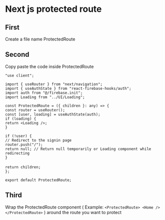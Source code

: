 # Next js protected route

## First

Create a file name ProtectedRoute

## Second

Copy paste the code inside ProtectedRoute

`"use client";`

`import { useRouter } from "next/navigation";`
<br>
`import { useAuthState } from "react-firebase-hooks/auth";`
<br>
`import auth from "@/firebase.init";`
<br>
`import Loading from "../UI/Loading";`

`const ProtectedRoute = ({ children }: any) => {`
<br>
`const router = useRouter();`
<br>
`const [user, loading] = useAuthState(auth);`
<br>
`if (loading) {`
<br>
`return <Loading />;`
<br>
`}`

`if (!user) {`
<br>
`// Redirect to the signin page`
<br>
`router.push("/");`
<br>
`return null; // Return null temporarily or Loading component while redirecting`
<br>
`}`
<br>
<br>
`return children;`
<br>
`};`

`export default ProtectedRoute;`

## Third

Wrap the ProtectedRoute component ( Example:
`<ProtectedRoute>
    <Home />
</ProtectedRoute>`
)
around the route you want to protect
